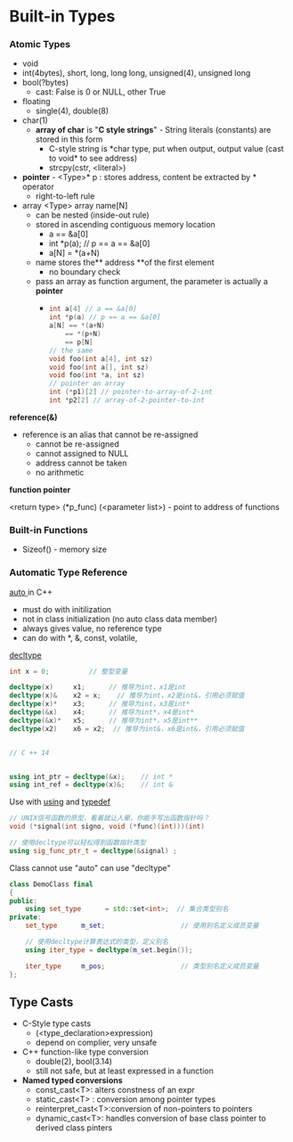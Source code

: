 # Built-in Types

### Atomic Types

* void
* int\(4bytes\), short, long, long long, unsigned\(4\), unsigned long
* bool\(?bytes\)
  * cast: False is 0 or NULL, other True
* floating
  * single\(4\), double\(8\)
* char\(1\)
  * **array of char** is "**C style strings**" - String literals \(constants\) are stored in this form
    * C-style string is \*char type, put when output, output value \(cast to void\* to see address\)
    * strcpy\(cstr, &lt;literal&gt;\)
* **pointer** - &lt;Type&gt;\* p : stores address, content be extracted by \* operator
  * right-to-left rule
* array &lt;Type&gt; array name\[N\]
  * can be nested \(inside-out rule\)
  * stored in ascending contiguous memory location
    * a == &a\[0\]
    * int \*p\(a\); // p == a == &a\[0\]
    * a\[N\] = \*\(a+N\)
  * name stores the** address **of the first element
    * no boundary check
  * pass an array as function argument, the parameter is actually a **pointer**
    * ```cpp
      int a[4] // a == &a[0]
      int *p(a) // p == a == &a[0]
      a[N] == *(a+N)
          == *(p+N)
          == p[N]
      // the same
      void foo(int a[4], int sz)
      void foo(int a[], int sz)
      void foo(int *a, int sz)
      // pointer an array
      int (*p1)[2] // pointer-to-array-of-2-int
      int *p2[2] // array-of-2-pointer-to-int
      ```

**reference\(&\)**

* reference is an alias that cannot be re-assigned
  * cannot be re-assigned
  * cannot assigned to NULL
  * address cannot be taken
  * no arithmetic 

**function pointer**

&lt;return type&gt; \(\*p\_func\) \(&lt;parameter list&gt;\) - point to address of functions

### Built-in Functions

* Sizeof\(\) - memory size

### Automatic Type Reference

[auto ](https://en.cppreference.com/w/cpp/language/auto)in C++

* must do with initilization
* not in class initialization \(no auto class data member\)
* always gives value, no reference type
* can do with \*, &, const, volatile, 

[decltype](https://en.cppreference.com/w/cpp/language/decltype)

```cpp
int x = 0;          // 整型变量

decltype(x)     x1;      // 推导为int，x1是int
decltype(x)&    x2 = x;    // 推导为int，x2是int&，引用必须赋值
decltype(x)*    x3;      // 推导为int，x3是int*
decltype(&x)    x4;      // 推导为int*，x4是int*
decltype(&x)*   x5;      // 推导为int*，x5是int**
decltype(x2)    x6 = x2;  // 推导为int&，x6是int&，引用必须赋值


// C ++ 14


using int_ptr = decltype(&x);    // int *
using int_ref = decltype(x)&;    // int &
```

Use with [using](https://en.cppreference.com/w/cpp/language/type_alias) and [typedef](https://en.cppreference.com/w/cpp/language/typedef)

```cpp
// UNIX信号函数的原型，看着就让人晕，你能手写出函数指针吗？
void (*signal(int signo, void (*func)(int)))(int)

// 使用decltype可以轻松得到函数指针类型
using sig_func_ptr_t = decltype(&signal) ;
```

Class cannot use "auto" can use "decltype"

```cpp
class DemoClass final
{
public:
    using set_type      = std::set<int>;  // 集合类型别名
private:
    set_type      m_set;                   // 使用别名定义成员变量

    // 使用decltype计算表达式的类型，定义别名
    using iter_type = decltype(m_set.begin());

    iter_type     m_pos;                   // 类型别名定义成员变量
};
```

## Type Casts

* C-Style type casts
  * \(&lt;type\_declaration&gt;expression\)
  * depend on complier, very unsafe
* C++ function-like type conversion
  * double\(2\), bool\(3.14\)
  * still not safe, but at least expressed in a function
* **Named typed conversions**
  * const\_cast&lt;T&gt;: alters constness of an expr
  * static\_cast&lt;T&gt; : conversion among pointer types
  * reinterpret\_cast&lt;T&gt;:conversion of non-pointers to pointers
  * dynamic\_cast&lt;T&gt;: handles conversion of base class pointer to derived class pinters
